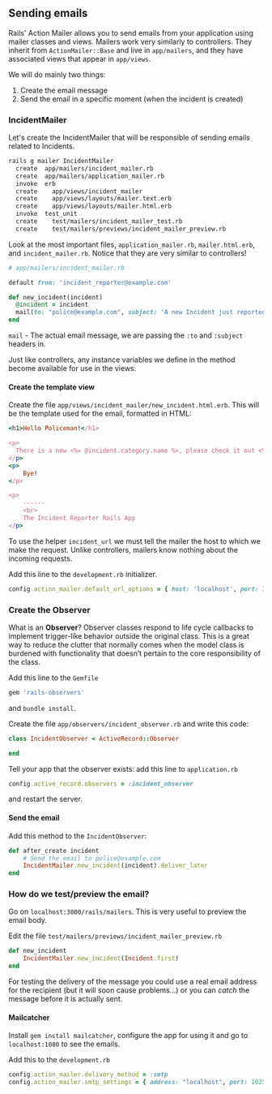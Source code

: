 ## Sending emails

Rails' Action Mailer allows you to send emails from your application using mailer classes and views. Mailers work very similarly to controllers. They inherit from `ActionMailer::Base` and live in `app/mailers`, and they have associated views that appear in `app/views`.

We will do mainly two things:

1. Create the email message
2. Send the email in a specific moment (when the incident is created)

### IncidentMailer

Let's create the IncidentMailer that will be responsible of sending emails related to Incidents.

~~~bash
rails g mailer IncidentMailer
  create  app/mailers/incident_mailer.rb
  create  app/mailers/application_mailer.rb
  invoke  erb
  create    app/views/incident_mailer
  create    app/views/layouts/mailer.text.erb
  create    app/views/layouts/mailer.html.erb
  invoke  test_unit
  create    test/mailers/incident_mailer_test.rb
  create    test/mailers/previews/incident_mailer_preview.rb
~~~

Look at the most important files, `application_mailer.rb`, `mailer.html.erb`, and `incident_mailer.rb`. Notice that they are very similar to controllers!

~~~ruby
# app/mailers/incident_mailer.rb

default from: 'incident_reporter@example.com'

def new_incident(incident)
  @incident = incident
  mail(to: "police@example.com", subject: 'A new Incident just reported')
end
~~~

`mail` - The actual email message, we are passing the `:to` and `:subject` headers in.

Just like controllers, any instance variables we define in the method become available for use in the views.

#### Create the template view

Create the file `app/views/incident_mailer/new_incident.html.erb`. This will be the template used for the email, formatted in HTML:

~~~ruby
<h1>Hello Policeman!</h1>

<p>
  There is a new <%= @incident.category.name %>, please check it out <%= link_to "at this link", incident_url(@incident) %>.
</p>
<p>
	Bye!
</p>

<p>
	------
	<br>
	The Incident Reporter Rails App
</p>
~~~

To use the helper `incident_url` we must tell the mailer the host to which we make the request. Unlike controllers, mailers know nothing about the incoming requests.

Add this line to the `development.rb` initializer.

~~~ruby
config.action_mailer.default_url_options = { host: 'localhost', port: 3000 }
~~~

### Create the Observer

What is an **Observer**? Observer classes respond to life cycle callbacks to implement trigger-like behavior outside the original class. This is a great way to reduce the clutter that normally comes when the model class is burdened with functionality that doesn’t pertain to the core responsibility of the class.

Add this line to the `Gemfile`

~~~ruby
gem 'rails-observers'
~~~

and `bundle install`.

Create the file `app/observers/incident_observer.rb` and write this code:

~~~ruby
class IncidentObserver < ActiveRecord::Observer

end
~~~

Tell your app that the observer exists: add this line to `application.rb`

~~~ruby
config.active_record.observers = :incident_observer
~~~

and restart the server.

#### Send the email

Add this method to the `IncidentObserver`:

~~~ruby
def after_create incident
	# Send the email to police@example.com
	IncidentMailer.new_incident(incident).deliver_later
end
~~~

### How do we test/preview the email?

Go on `localhost:3000/rails/mailers`. This is very useful to preview the email body.

Edit the file `test/mailers/previews/incident_mailer_preview.rb`

~~~ruby
def new_incident
	IncidentMailer.new_incident(Incident.first)
end
~~~

For testing the delivery of the message you could use a real email address for the recipient (but it will soon cause problems...) or you can *catch* the message before it is actually sent.

#### Mailcatcher

Install `gem install mailcatcher`, configure the app for using it and go to `localhost:1080` to see the emails.

Add this to the `development.rb`

~~~ruby
config.action_mailer.delivery_method = :smtp
config.action_mailer.smtp_settings = { address: "localhost", port: 1025 }
~~~
